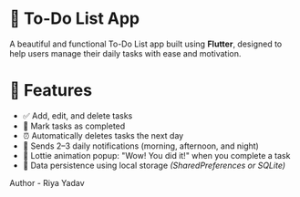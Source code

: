 # 📝 To-Do List App

A beautiful and functional To-Do List app built using **Flutter**, designed to help users manage their daily tasks with ease and motivation.

# 🚀 Features

- ✅ Add, edit, and delete tasks
- 📅 Mark tasks as completed
- ⏰ Automatically deletes tasks the next day
- 🔔 Sends 2–3 daily notifications (morning, afternoon, and night)
- 🎉 Lottie animation popup: "Wow! You did it!" when you complete a task
- 💾 Data persistence using local storage *(SharedPreferences or SQLite)*


Author - Riya Yadav
